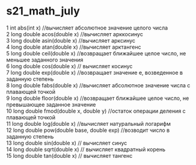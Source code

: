 # s21_math_july

1 int abs(int x) //вычисляет абсолютное значение целого числа<br>
2 long double acos(double x) //вычисляет арккосинус<br>
3 long double asin(double x) //вычисляет арксинус<br>
4 long double atan(double x) //вычисляет арктангенс<br>
5 long double ceil(double x) //возвращает ближайшее целое число, не меньшее заданного значения<br>
6 long double cos(double x) // вычисляет косинус<br>
7 long double exp(double x) //возвращает значение e, возведенное в заданную степень \
8 long double fabs(double x) //вычисляет абсолютное значение числа с плавающей точкой<br>
9 long double floor(double x) //возвращает ближайшее целое число, не превышающее заданное значение<br>
10 long double fmod(double x, double y) //остаток операции деления с плавающей точкой<br>
11 long double log(double x) //вычисляет натуральный логарифм<br>
12 long double pow(double base, double exp) //возводит число в заданную степень<br>
13 long double sin(double x) // вычисляет синус<br>
14 long double sqrt(double x) // вычисляет квадратный корень<br>
15 long double tan(double x) // вычисляет тангенс<br>
